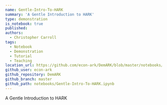 ```yaml
---
name: Gentle-Intro-To-HARK
summary: 'A Gentle Introduction to HARK'
type: demonstration
is_notebook: true
published:
authors:
  - Christopher Carroll
tags:
  - Notebook
  - Demonstration
  - Tutorial
  - Teaching
location_url: https://github.com/econ-ark/DemARK/blob/master/notebooks/Gentle-Intro-To-HARK.ipynb
github_user: econ-ark
github_repository: DemARK
github_branch: master
github_path: notebooks/Gentle-Intro-To-HARK.ipynb
---
```


A Gentle Introduction to HARK
